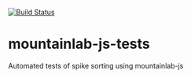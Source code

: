 [![Build Status](https://travis-ci.org/magland/mountainlab-js-tests.svg?branch=master)](https://travis-ci.org/magland/mountainlab-js-tests)

# mountainlab-js-tests
Automated tests of spike sorting using mountainlab-js
